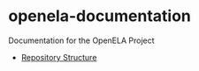 # openela-documentation
Documentation for the OpenELA Project

* [Repository Structure](repository_structure.md)